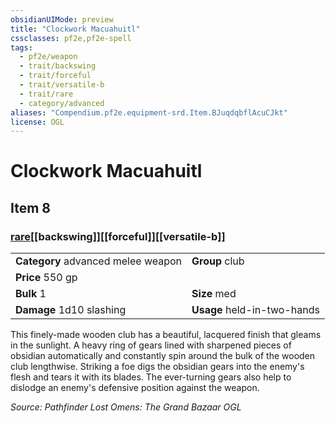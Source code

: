 ```yaml
---
obsidianUIMode: preview
title: "Clockwork Macuahuitl"
cssclasses: pf2e,pf2e-spell
tags:
  - pf2e/weapon
  - trait/backswing
  - trait/forceful
  - trait/versatile-b
  - trait/rare
  - category/advanced
aliases: "Compendium.pf2e.equipment-srd.Item.BJuqdqbflAcuCJkt"
license: OGL
---
```

# Clockwork Macuahuitl
## Item 8
### [rare](rare "Rare Rarity Trait")[[backswing]][[forceful]][[versatile-b]]

|  |  |
| -- | -- |
| **Category** advanced melee weapon | **Group** club |
| **Price** 550 gp |  |
| **Bulk** 1 | **Size** med |
| **Damage** 1d10 slashing  | **Usage** held-in-two-hands |



This finely-made wooden club has a beautiful, lacquered finish that gleams in the sunlight. A heavy ring of gears lined with sharpened pieces of obsidian automatically and constantly spin around the bulk of the wooden club lengthwise. Striking a foe digs the obsidian gears into the enemy's flesh and tears it with its blades. The ever-turning gears also help to dislodge an enemy's defensive position against the weapon.

*Source: Pathfinder Lost Omens: The Grand Bazaar*
*OGL*